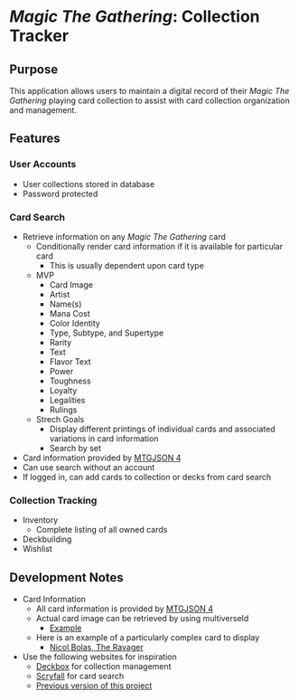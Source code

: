 # *Magic The Gathering*: Collection Tracker

## Purpose
This application allows users to maintain a digital record of their *Magic The Gathering* playing card collection to assist with card collection organization and management.

## Features

### User Accounts
- User collections stored in database
- Password protected

### Card Search
- Retrieve information on any *Magic The Gathering* card
  - Conditionally render card information if it is available for particular card
    - This is usually dependent upon card type
  - MVP
    - Card Image
    - Artist
    - Name(s)
    - Mana Cost
    - Color Identity
    - Type, Subtype, and Supertype
    - Rarity
    - Text
    - Flavor Text
    - Power
    - Toughness
    - Loyalty
    - Legalities
    - Rulings
  - Strech Goals
    - Display different printings of individual cards and associated variations in card information
    - Search by set
- Card information provided by [MTGJSON 4](https://mtgjson.com/v4/)
- Can use search without an account
- If logged in, can add cards to collection or decks from card search

### Collection Tracking
- Inventory
  - Complete listing of all owned cards
- Deckbuilding
- Wishlist

## Development Notes
- Card Information
  - All card information is provided by [MTGJSON 4](https://mtgjson.com/v4/)
  - Actual card image can be retrieved by using multiverseId
    - [Example](https://www.reddit.com/r/magicTCG/comments/31v0n4/website_or_api_to_get_mtg_card_images/cq57ihi/)
  - Here is an example of a particularly complex card to display
    - [Nicol Bolas, The Ravager](https://scryfall.com/card/m19/218/nicol-bolas-the-ravager-nicol-bolas-the-arisen)
- Use the following websites for inspiration
  - [Deckbox](https://deckbox.org/) for collection management
  - [Scryfall](https://scryfall.com/) for card search
  - [Previous version of this project](https://tyler-maxwell.github.io/project1/)